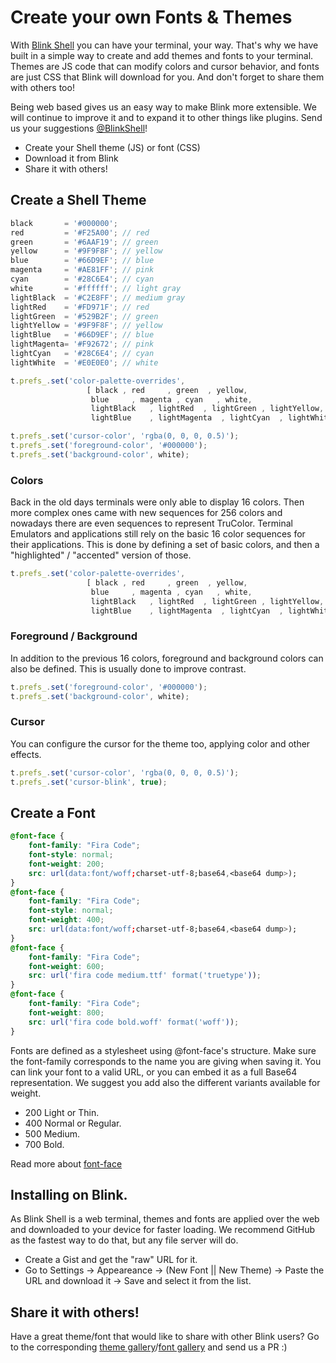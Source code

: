 # Create your own Fonts & Themes

With [Blink Shell](http://blink.sh) you can have your terminal, your way. That's why we have built in a simple way to create and add themes and fonts to your terminal. Themes are JS code that can modify colors and cursor behavior, and fonts are just CSS that Blink will download for you. And don't forget to share them with others too!

Being web based gives us an easy way to make Blink more extensible. We will continue to improve it and to expand it to other things like plugins. Send us your suggestions [@BlinkShell](https://twitter.com/blinkshell)!

* Create your Shell theme (JS) or font (CSS)
* Download it from Blink
* Share it with others!

## Create a Shell Theme

```javascript
black       = '#000000';
red         = '#F25A00'; // red
green       = '#6AAF19'; // green
yellow      = '#9F9F8F'; // yellow
blue        = '#66D9EF'; // blue
magenta     = '#AE81FF'; // pink
cyan        = '#28C6E4'; // cyan
white       = '#ffffff'; // light gray
lightBlack  = '#C2E8FF'; // medium gray
lightRed    = '#FD971F'; // red
lightGreen  = '#529B2F'; // green
lightYellow = '#9F9F8F'; // yellow
lightBlue   = '#66D9EF'; // blue
lightMagenta= '#F92672'; // pink
lightCyan   = '#28C6E4'; // cyan
lightWhite  = '#E0E0E0'; // white

t.prefs_.set('color-palette-overrides',
                 [ black , red     , green  , yellow,
                  blue     , magenta , cyan   , white,
                  lightBlack   , lightRed  , lightGreen , lightYellow,
                  lightBlue    , lightMagenta  , lightCyan  , lightWhite ]);

t.prefs_.set('cursor-color', 'rgba(0, 0, 0, 0.5)');
t.prefs_.set('foreground-color', '#000000');
t.prefs_.set('background-color', white);
```

### Colors
Back in the old days terminals were only able to display 16 colors. Then more complex ones came with new sequences for 256 colors and nowadays there are even sequences to represent TruColor.
Terminal Emulators and applications still rely on the basic 16 color sequences for their applications. This is done by defining a set of basic colors, and then a "highlighted" / "accented" version of those.
```javascript
t.prefs_.set('color-palette-overrides',
                 [ black , red     , green  , yellow,
                  blue     , magenta , cyan   , white,
                  lightBlack   , lightRed  , lightGreen , lightYellow,
                  lightBlue    , lightMagenta  , lightCyan  , lightWhite ]);
```
### Foreground / Background
In addition to the previous 16 colors, foreground and background colors can also be defined. This is usually done to improve contrast.
```javascript
t.prefs_.set('foreground-color', '#000000');
t.prefs_.set('background-color', white);
```

### Cursor
You can configure the cursor for the theme too, applying color and other effects.
```javascript
t.prefs_.set('cursor-color', 'rgba(0, 0, 0, 0.5)');
t.prefs_.set('cursor-blink', true);
```

## Create a Font
```css
@font-face {
    font-family: "Fira Code";
    font-style: normal;
    font-weight: 200;
    src: url(data:font/woff;charset-utf-8;base64,<base64 dump>);
}
@font-face {
    font-family: "Fira Code";
    font-style: normal;
    font-weight: 400;
    src: url(data:font/woff;charset-utf-8;base64,<base64 dump>);
}
@font-face {
    font-family: "Fira Code";
    font-weight: 600;
    src: url('fira code medium.ttf' format('truetype'));
}
@font-face {
    font-family: "Fira Code";
    font-weight: 800;
    src: url('fira code bold.woff' format('woff'));
}
```

Fonts are defined as a stylesheet using @font-face's structure. Make sure the font-family corresponds to the name you are giving when saving it. You can link your font to a valid URL, or you can embed it as a full Base64 representation. We suggest you add also the different variants available for weight.
* 200 Light or Thin.
* 400 Normal or Regular.
* 500 Medium.
* 700 Bold.

Read more about [font-face](https://css-tricks.com/snippets/css/using-font-face/)

## Installing on Blink.

As Blink Shell is a web terminal, themes and fonts are applied over the web and downloaded to your device for faster loading. We recommend GitHub as the fastest way to do that, but any file server will do.

- Create a Gist and get the "raw" URL for it.
- Go to Settings -> Appeareance -> (New Font || New Theme) -> Paste the URL and download it -> Save and select it from the list.

## Share it with others!

Have a great theme/font that would like to share with other Blink users? Go to the corresponding [theme gallery](https://github.com/blinksh/themes)/[font gallery](https://github.com/blinksh/fonts) and send us a PR :)






